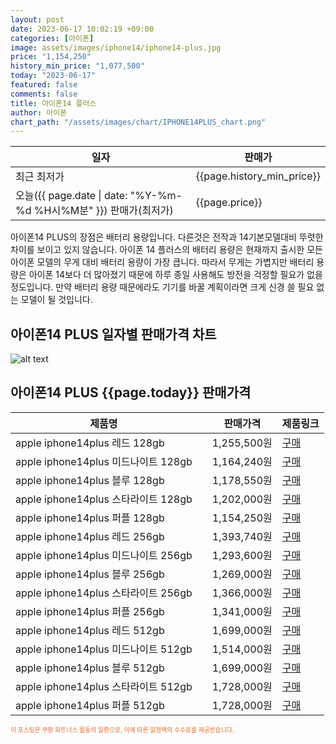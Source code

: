 ```yaml
---
layout: post
date: 2023-06-17 10:02:19 +09:00
categories: [아이폰]
image: assets/images/iphone14/iphone14-plus.jpg
price: "1,154,250"
history_min_price: "1,077,500"
today: "2023-06-17"
featured: false
comments: false
title: 아이폰14 플러스
author: 아이폰
chart_path: "/assets/images/chart/IPHONE14PLUS_chart.png"
---
```


<main>
<table id="rwd-table-large">
<thread>
<tr>
<th>일자</th>
<th>판매가</th>
</tr>
</thread>
<tbody>
<tr><td>최근 최저가</td><td>{{page.history_min_price}}</td></tr>
<tr><td>오늘({{ page.date | date: "%Y-%m-%d %H시%M분" }}) 판매가(최저가)</td><td>{{page.price}}</td></tr>
</tbody>
</table>
</main>


아이폰14 PLUS의 장점은 배터리 용량입니다. 다른것은 전작과 14기본모델대비 뚜렷한 차이를 보이고 있지 않습니다.
아이폰 14 플러스의 배터리 용량은 현재까지 출시한 모든 아이폰 모델의 무게 대비 배터리 용량이 가장 큽니다. 따라서 무게는 가볍지만 배터리 용량은 아이폰 14보다 더 많아졌기 때문에 하루 종일 사용해도 방전을 걱정할 필요가 없을 정도입니다. 만약 배터리 용량 때문에라도 기기를 바꿀 계획이라면 크게 신경 쓸 필요 없는 모델이 될 것입니다.

## 아이폰14 PLUS 일자별 판매가격 차트
![alt text]({{page.chart_path}} "아이폰14 PLUS3 판매가격 차트")

## 아이폰14 PLUS {{page.today}} 판매가격
<main>
<table id="rwd-table-large">
  <thead>
    <tr>
      <th>제품명</th>
      <th></th>
      <th>판매가격</th>
      <th>제품링크</th>
    </tr>
  </thead>
  <tbody><tr>
        <td>apple iphone14plus 레드 128gb </td>
        <td></td>
        <td>1,255,500원</td>
        <td><a href='https://link.coupang.com/a/SOXMI' target='_blank'>구매</a></td>
        </tr><tr>
        <td>apple iphone14plus 미드나이트 128gb </td>
        <td></td>
        <td>1,164,240원</td>
        <td><a href='https://link.coupang.com/a/SOXOS' target='_blank'>구매</a></td>
        </tr><tr>
        <td>apple iphone14plus 블루 128gb </td>
        <td></td>
        <td>1,178,550원</td>
        <td><a href='https://link.coupang.com/a/SOXRa' target='_blank'>구매</a></td>
        </tr><tr>
        <td>apple iphone14plus 스타라이트 128gb </td>
        <td></td>
        <td>1,202,000원</td>
        <td><a href='https://link.coupang.com/a/SOXTi' target='_blank'>구매</a></td>
        </tr><tr>
        <td>apple iphone14plus 퍼플 128gb </td>
        <td></td>
        <td>1,154,250원</td>
        <td><a href='https://link.coupang.com/a/SOXVy' target='_blank'>구매</a></td>
        </tr><tr>
        <td>apple iphone14plus 레드 256gb </td>
        <td></td>
        <td>1,393,740원</td>
        <td><a href='https://link.coupang.com/a/SOXYu' target='_blank'>구매</a></td>
        </tr><tr>
        <td>apple iphone14plus 미드나이트 256gb </td>
        <td></td>
        <td>1,293,600원</td>
        <td><a href='https://link.coupang.com/a/SOX1p' target='_blank'>구매</a></td>
        </tr><tr>
        <td>apple iphone14plus 블루 256gb </td>
        <td></td>
        <td>1,269,000원</td>
        <td><a href='https://link.coupang.com/a/SOX3e' target='_blank'>구매</a></td>
        </tr><tr>
        <td>apple iphone14plus 스타라이트 256gb </td>
        <td></td>
        <td>1,366,000원</td>
        <td><a href='https://link.coupang.com/a/SOX5K' target='_blank'>구매</a></td>
        </tr><tr>
        <td>apple iphone14plus 퍼플 256gb </td>
        <td></td>
        <td>1,341,000원</td>
        <td><a href='https://link.coupang.com/a/SOX8c' target='_blank'>구매</a></td>
        </tr><tr>
        <td>apple iphone14plus 레드 512gb </td>
        <td></td>
        <td>1,699,000원</td>
        <td><a href='https://link.coupang.com/a/SOX95' target='_blank'>구매</a></td>
        </tr><tr>
        <td>apple iphone14plus 미드나이트 512gb </td>
        <td></td>
        <td>1,514,000원</td>
        <td><a href='https://link.coupang.com/a/SOYbX' target='_blank'>구매</a></td>
        </tr><tr>
        <td>apple iphone14plus 블루 512gb </td>
        <td></td>
        <td>1,699,000원</td>
        <td><a href='https://link.coupang.com/a/SOYeZ' target='_blank'>구매</a></td>
        </tr><tr>
        <td>apple iphone14plus 스타라이트 512gb </td>
        <td></td>
        <td>1,728,000원</td>
        <td><a href='https://link.coupang.com/a/SOYhS' target='_blank'>구매</a></td>
        </tr><tr>
        <td>apple iphone14plus 퍼플 512gb </td>
        <td></td>
        <td>1,728,000원</td>
        <td><a href='https://link.coupang.com/a/SOYko' target='_blank'>구매</a></td>
        </tr></tbody>
</table>

</main>
<div style="color:#e56a2c;font-size: 0.7em;" >
이 포스팅은 쿠팡 파트너스 활동의 일환으로, 이에 따른 일정액의 수수료를 제공받습니다.
</div>
